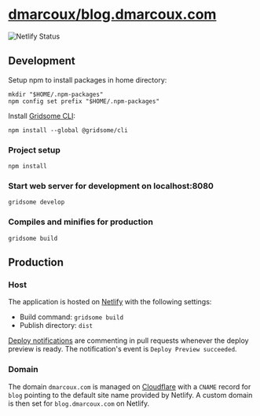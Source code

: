# <a href="https://github.com/dmarcoux/blog.dmarcoux.com">dmarcoux/blog.dmarcoux.com</a>

![Netlify Status](https://api.netlify.com/api/v1/badges/5065c943-d1ba-49c8-942a-4ceea3e5dd80/deploy-status)

## Development

Setup npm to install packages in home directory:
```
mkdir "$HOME/.npm-packages"
npm config set prefix "$HOME/.npm-packages"
```

Install [Gridsome CLI](https://www.npmjs.com/package/@gridsome/cli):
```
npm install --global @gridsome/cli
```

### Project setup
```
npm install
```

### Start web server for development on localhost:8080
```
gridsome develop
```

### Compiles and minifies for production
```
gridsome build
```

## Production

### Host

The application is hosted on [Netlify](https://www.netlify.com/) with the following settings:
- Build command: `gridsome build`
- Publish directory: `dist`

[Deploy notifications](https://docs.netlify.com/site-deploys/notifications/#github-pull-request-comments)
are commenting in pull requests whenever the deploy preview is ready. The notification's event is `Deploy Preview succeeded`.

### Domain

The domain `dmarcoux.com` is managed on [Cloudflare](https://www.cloudflare.com/) with a `CNAME` record for `blog`
pointing to the default site name provided by Netlify. A custom domain is then set for `blog.dmarcoux.com` on Netlify.
